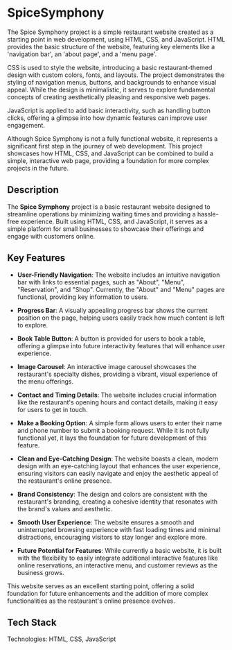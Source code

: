 
# **SpiceSymphony**

The Spice Symphony project is a simple restaurant website created as a starting point in web development, using HTML, CSS, and JavaScript. HTML provides the basic structure of the website, featuring key elements like a 'navigation bar', an 'about page', and a 'menu page'.

CSS is used to style the website, introducing a basic restaurant-themed design with custom colors, fonts, and layouts. The project demonstrates the styling of navigation menus, buttons, and backgrounds to enhance visual appeal. While the design is minimalistic, it serves to explore fundamental concepts of creating aesthetically pleasing and responsive web pages.

JavaScript is applied to add basic interactivity, such as handling button clicks, offering a glimpse into how dynamic features can improve user engagement.

Although Spice Symphony is not a fully functional website, it represents a significant first step in the journey of web development. This project showcases how HTML, CSS, and JavaScript can be combined to build a simple, interactive web page, providing a foundation for more complex projects in the future.


## Description

The **Spice Symphony** project is a basic restaurant website designed to streamline operations by minimizing waiting times and providing a hassle-free experience. Built using HTML, CSS, and JavaScript, it serves as a simple platform for small businesses to showcase their offerings and engage with customers online.
## Key Features

- **User-Friendly Navigation**: The website includes an intuitive navigation bar with links to essential pages, such as "About", "Menu", "Reservation", and "Shop". Currently, the "About" and "Menu" pages are functional, providing key information to users.

- **Progress Bar**: A visually appealing progress bar shows the current position on the page, helping users easily track how much content is left to explore.

- **Book Table Button**: A button is provided for users to book a table, offering a glimpse into future interactivity features that will enhance user experience.

- **Image Carousel**: An interactive image carousel showcases the restaurant's specialty dishes, providing a vibrant, visual experience of the menu offerings.

- **Contact and Timing Details**: The website includes crucial information like the restaurant's opening hours and contact details, making it easy for users to get in touch.

- **Make a Booking Option**: A simple form allows users to enter their name and phone number to submit a booking request. While it is not fully functional yet, it lays the foundation for future development of this feature.

- **Clean and Eye-Catching Design**: The website boasts a clean, modern design with an eye-catching layout that enhances the user experience, ensuring visitors can easily navigate and enjoy the aesthetic appeal of the restaurant's online presence.

- **Brand Consistency**: The design and colors are consistent with the restaurant's branding, creating a cohesive identity that resonates with the brand's values and aesthetic.

- **Smooth User Experience**: The website ensures a smooth and uninterrupted browsing experience with fast loading times and minimal distractions, encouraging visitors to stay longer and explore more.

- **Future Potential for Features**: While currently a basic website, it is built with the flexibility to easily integrate additional interactive features like online reservations, an interactive menu, and customer reviews as the business grows.

This website serves as an excellent starting point, offering a solid foundation for future enhancements and the addition of more complex functionalities as the restaurant's online presence evolves.


## Tech Stack

Technologies: HTML, CSS, JavaScript

